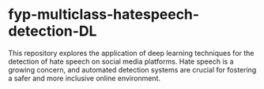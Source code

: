 # fyp-multiclass-hatespeech-detection-DL
This repository explores the application of deep learning techniques for the detection of hate speech on social media platforms. Hate speech is a growing concern, and automated detection systems are crucial for fostering a safer and more inclusive online environment.
